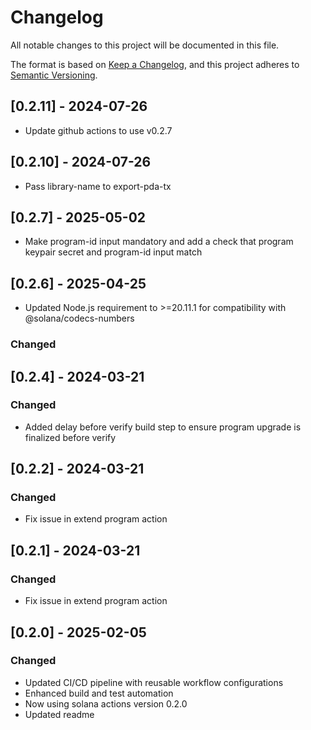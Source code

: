 # Changelog

All notable changes to this project will be documented in this file.

The format is based on [Keep a Changelog](https://keepachangelog.com/en/1.0.0/),
and this project adheres to [Semantic Versioning](https://semver.org/spec/v2.0.0.html).

## [0.2.11] - 2024-07-26

- Update github actions to use v0.2.7

## [0.2.10] - 2024-07-26

- Pass library-name to export-pda-tx

## [0.2.7] - 2025-05-02

- Make program-id input mandatory and add a check that program keypair secret and program-id input match

## [0.2.6] - 2025-04-25

- Updated Node.js requirement to >=20.11.1 for compatibility with @solana/codecs-numbers

### Changed

## [0.2.4] - 2024-03-21

### Changed

- Added delay before verify build step to ensure program upgrade is finalized before verify

## [0.2.2] - 2024-03-21

### Changed

- Fix issue in extend program action

## [0.2.1] - 2024-03-21

### Changed

- Fix issue in extend program action

## [0.2.0] - 2025-02-05

### Changed

- Updated CI/CD pipeline with reusable workflow configurations
- Enhanced build and test automation
- Now using solana actions version 0.2.0
- Updated readme
